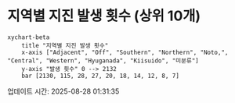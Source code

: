 # 지역별 지진 발생 횟수 (상위 10개)

```mermaid
xychart-beta
    title "지역별 지진 발생 횟수"
    x-axis ["Adjacent", "Off", "Southern", "Northern", "Noto,", "Central", "Western", "Hyuganada", "Kiisuido", "미분류"]
    y-axis "발생 횟수" 0 --> 2132
    bar [2130, 115, 28, 27, 20, 18, 14, 12, 8, 7]
```

업데이트 시간: 2025-08-28 01:31:35
